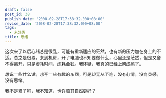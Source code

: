 ```yaml
---
draft: false
post_id: 38
publish_date: '2008-02-28T17:38:32.000+08:00'
revise_date: '2008-02-28T17:38:32.000+08:00'
tags:
  - 未分类
title: 思绪
---
```


这次来了以后心绪总是很乱，可能有重新适应的茫然，也有新的压力加在身上的不适。总之是很累。来到机房，开了电脑也不知要做什么，心里还是茫然，但是又舍不得离开，只是虚耗时间，虚耗金钱。我怀疑，我真的已经上网成瘾了。

想说一些什么话，想写一些有趣的东西，可是却无从下笔，没有心情，没有灵感，没有思绪。

我不是累了吧，我不知道，也许顺其自然更好？
